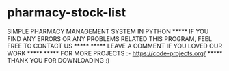 # pharmacy-stock-list
SIMPLE PHARMACY MANAGEMENT SYSTEM IN PYTHON    ***** IF YOU FIND ANY ERRORS OR ANY PROBLEMS RELATED THIS PROGRAM, FEEL FREE TO CONTACT US *****    ***** LEAVE A COMMENT IF YOU LOVED OUR WORK *****  ***** FOR MORE PROJECTS :- https://code-projects.org/ *****  THANK YOU FOR DOWNLOADING :) 
